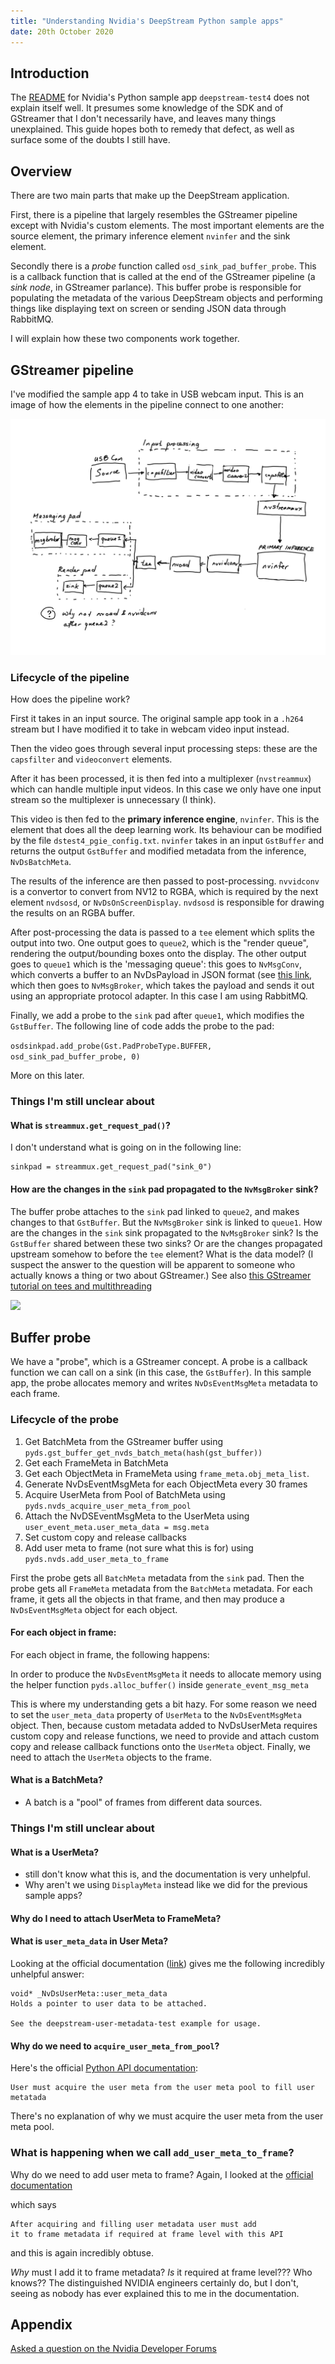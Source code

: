 ```yaml
---
title: "Understanding Nvidia's DeepStream Python sample apps"
date: 20th October 2020
---
```


## Introduction

The
[README](https://github.com/NVIDIA-AI-IOT/deepstream_python_apps/tree/master/apps/deepstream-test4)
for Nvidia's Python sample app `deepstream-test4` does not explain itself well.
It presumes some knowledge of the SDK and of GStreamer that
I don't necessarily have,
and leaves many things unexplained.
This guide hopes both to remedy that defect,
as well as surface some of the doubts I still have.

## Overview

There are two main parts that make up the DeepStream application.

First, there is a pipeline
that largely resembles the GStreamer pipeline except with Nvidia's
custom elements.
The most important elements are
the source element,
the primary inference element `nvinfer` and
the sink element.

Secondly there is a _probe_ function called `osd_sink_pad_buffer_probe`.
This is a callback function that is called at the end of the GStreamer pipeline
(a _sink node_, in GStreamer parlance).
This buffer probe is responsible for populating the metadata of the various
DeepStream objects and performing things like displaying text on screen
or sending JSON data through RabbitMQ.

I will explain how these two components work together.

## GStreamer pipeline

I've modified the sample app 4 to take in USB webcam input.
This is an image of how the elements in the pipeline connect to one another:

![The modified DeepStream pipeline](./img/deepstream/deepstream_pipeline.png)

### Lifecycle of the pipeline

How does the pipeline work?

First it takes in an input source.
The original sample app took in a `.h264` stream but I have modified it to
take in webcam video input instead.

Then the video goes through several input processing steps:
these are the `capsfilter` and `videoconvert` elements.

After it has been processed, it is then fed into a multiplexer
(`nvstreammux`) which can handle multiple input videos.
In this case we only have one input stream so the multiplexer is unnecessary
(I think).

This video is then fed to the **primary inference engine**, `nvinfer`.
This is the element that does all the deep learning work.
Its behaviour can be modified by the file `dstest4_pgie_config.txt`.
`nvinfer` takes in an input `GstBuffer` and returns
the output `GstBuffer` and modified metadata from the inference,
`NvDsBatchMeta`.

The results of the inference are then passed to post-processing.
`nvvidconv` is a convertor to convert from NV12 to RGBA, which is required
by the next element `nvdsosd`, or `NvDsOnScreenDisplay`.
`nvdsosd` is responsible for drawing the results on an RGBA buffer.

After post-processing the data is passed to a `tee` element which splits the
output into two. One output goes to `queue2`, which is the "render queue",
rendering the output/bounding boxes onto the display.
The other output goes to `queue1` which is the 'messaging queue':
this goes to `NvMsgConv`, which converts a buffer to an NvDsPayload in JSON format
(see [this link](https://docs.nvidia.com/metropolis/deepstream/dev-guide/index.html#page/DeepStream%20Plugins%20Development%20Guide/deepstream_plugin_details.html#wwpID0E0LP0HA),
which then goes to `NvMsgBroker`, which takes the payload and sends it out using
an appropriate protocol adapter. In this case I am using RabbitMQ.

Finally, we add a probe to the `sink` pad after `queue1`,
which modifies the `GstBuffer`.
The following line of code adds the probe to the pad:

`osdsinkpad.add_probe(Gst.PadProbeType.BUFFER, osd_sink_pad_buffer_probe, 0)`

More on this later.

### Things I'm still unclear about

#### What is `streammux.get_request_pad()`?

I don't understand what is going on in the following line:

```
sinkpad = streammux.get_request_pad("sink_0")
```

#### How are the changes in the `sink` pad propagated to the `NvMsgBroker` sink?

The buffer probe attaches to the `sink` pad linked to `queue2`,
and makes changes to that `GstBuffer`.
But the `NvMsgBroker` sink is linked to `queue1`.
How are the changes in the `sink` sink propagated to the `NvMsgBroker` sink?
Is the `GstBuffer` shared between these two sinks?
Or are the changes propagated upstream somehow to before the `tee` element?
What is the data model?
(I suspect the answer to the question will be apparent to someone who
actually knows a thing or two about GStreamer.)
See also
[this GStreamer tutorial on tees and multithreading](https://gstreamer.freedesktop.org/documentation/tutorials/basic/multithreading-and-pad-availability.html?gi-language=c)

![](./img/gstreamer/gstreamer_pad.png)

## Buffer probe

We have a "probe", which is a GStreamer concept.
A probe is a callback function we can call on a sink
(in this case, the `GstBuffer`).
In this sample app, the probe allocates memory and writes `NvDsEventMsgMeta`
metadata to each frame.

### Lifecycle of the probe

1. Get BatchMeta from the GStreamer buffer
   using `pyds.gst_buffer_get_nvds_batch_meta(hash(gst_buffer))`
2. Get each FrameMeta in BatchMeta
3. Get each ObjectMeta in FrameMeta using `frame_meta.obj_meta_list`.
4. Generate NvDsEventMsgMeta for each ObjectMeta every 30 frames
5. Acquire UserMeta from Pool of BatchMeta using `pyds.nvds_acquire_user_meta_from_pool`
6. Attach the NvDSEventMsgMeta to the UserMeta using `user_event_meta.user_meta_data = msg.meta`
7. Set custom copy and release callbacks
8. Add user meta to frame (not sure what this is for) using `pyds.nvds.add_user_meta_to_frame`

First the probe gets all `BatchMeta` metadata from the `sink` pad.
Then the probe gets all `FrameMeta` metadata from the `BatchMeta` metadata.
For each frame, it gets all the objects in that frame,
and then may produce a `NvDsEventMsgMeta` object for each object.

#### For each object in frame:

For each object in frame, the following happens:

In order to produce the `NvDsEventMsgMeta` it needs to allocate memory
using the helper function `pyds.alloc_buffer()` inside `generate_event_msg_meta`

This is where my understanding gets a bit hazy.
For some reason we need to set the `user_meta_data` property of `UserMeta`
to the `NvDsEventMsgMeta` object.
Then, because custom metadata added to NvDsUserMeta requires custom copy
and release functions,
we need to provide and attach custom copy and release callback functions
onto the `UserMeta` object.
Finally, we need to attach the `UserMeta` objects to the frame.

#### What is a BatchMeta?

- A batch is a "pool" of frames from different data sources.

### Things I'm still unclear about

#### What is a UserMeta?

- still don't know what this is, and the documentation is very unhelpful.
- Why aren't we using `DisplayMeta` instead like we did for the previous sample apps?

#### Why do I need to attach UserMeta to FrameMeta?

#### What is `user_meta_data` in User Meta?

Looking at the official documentation
([link](https://docs.nvidia.com/metropolis/deepstream/5.0/dev-guide/DeepStream_Development_Guide/baggage/struct__NvDsUserMeta.html#a0577ce8fda601fb72c6285c5413c2cf6))
gives me the following incredibly unhelpful answer:

```
void* _NvDsUserMeta::user_meta_data
Holds a pointer to user data to be attached.

See the deepstream-user-metadata-test example for usage.
```

#### Why do we need to `acquire_user_meta_from_pool`?

Here's the official
[Python API documentation](https://docs.nvidia.com/metropolis/deepstream/python-api/Methods/methodsdoc.html?highlight=nvds_add_user_meta%20to_frame#nvds-acquire-user-meta-from-pool):

```
User must acquire the user meta from the user meta pool to fill user metatada
```

There's no explanation of why we must acquire the user meta from the user meta pool.

### What is happening when we call `add_user_meta_to_frame`?

Why do we need to add user meta to frame?
Again, I looked at the
[official documentation](https://docs.nvidia.com/metropolis/deepstream/python-api/Methods/methodsdoc.html?highlight=nvds_add_user_meta%20to_frame#pyds.nvds_add_user_meta_to_frame)

which says

```
After acquiring and filling user metadata user must add
it to frame metadata if required at frame level with this API
```

and this is again incredibly obtuse.

_Why_ must I add it to frame metadata?
_Is_ it required at frame level??? Who knows??
The distinguished NVIDIA engineers certainly do, but
I don't, seeing as nobody has ever explained this to me in the documentation.

## Appendix

[Asked a question on the Nvidia Developer Forums](https://forums.developer.nvidia.com/t/type-object-pyds-nvdsobjecttype-has-no-attribute-nvds-object-type-unknown/157360)
